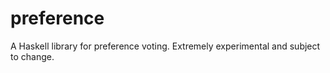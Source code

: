 # preference

A Haskell library for preference voting. Extremely experimental and subject to change.
